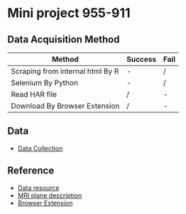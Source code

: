 # Mini project 955-911

## Data Acquisition Method
| Method | Success |  Fail |
| ------ | ------- | ----- |
| Scraping from internal html By R | - | / |
| Selenium By Python | - | / |
| Read HAR file | / | - |
| Download By Browser Extension | / | - |

## Data
- [Data Collection](https://github.com/fluke34261/mini-project-955-911/tree/main/Data%20Collection)


## Reference 
- [Data resource](https://nbia.cancerimagingarchive.net/nbia-search/)
- [MRI plane description](https://www.researchgate.net/figure/MRI-planes-for-MRI-head-scan-a-Axial-b-Coronal-c-Sagittal-MR-scanner-can-generate_fig2_338448026)
- [Browser Extension](https://chrome.google.com/webstore/detail/download-all-images/ifipmflagepipjokmbdecpmjbibjnakm)
